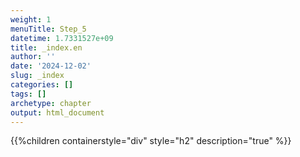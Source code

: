 ```yaml
---
weight: 1
menuTitle: Step_5
datetime: 1.7331527e+09
title: _index.en
author: ''
date: '2024-12-02'
slug: _index
categories: []
tags: []
archetype: chapter
output: html_document
---
```


{{%children containerstyle="div" style="h2" description="true" %}}
